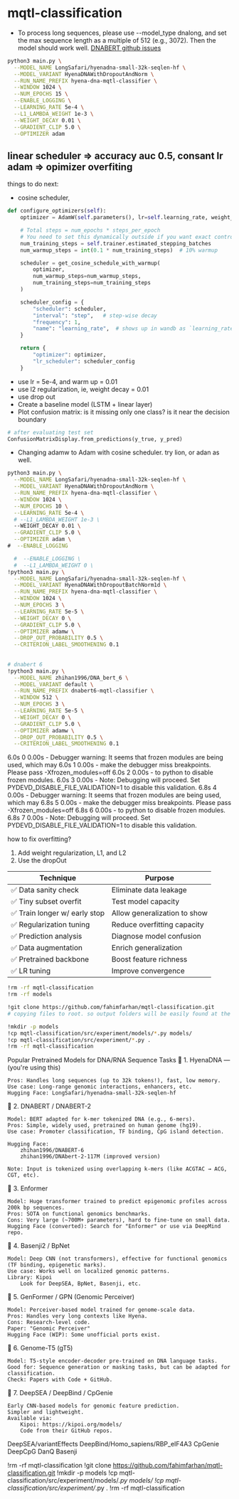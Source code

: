 # mqtl-classification

* To process long sequences, please use --model_type dnalong, and set the max sequence length as a multiple of 512 (e.g., 3072). Then the model should work well. [DNABERT github issues](https://github.com/jerryji1993/DNABERT/issues/18#issuecomment-823707084)

```bash
python3 main.py \
  --MODEL_NAME LongSafari/hyenadna-small-32k-seqlen-hf \
  --MODEL_VARIANT HyenaDNAWithDropoutAndNorm \
  --RUN_NAME_PREFIX hyena-dna-mqtl-classifier \
  --WINDOW 1024 \
  --NUM_EPOCHS 15 \
  --ENABLE_LOGGING \
  --LEARNING_RATE 5e-4 \
  --L1_LAMBDA_WEIGHT 1e-3 \
  --WEIGHT_DECAY 0.01 \
  --GRADIENT_CLIP 5.0 \
  --OPTIMIZER adam
```

## linear scheduler => accuracy auc 0.5, consant lr adam => opimizer overfiting

things to do next:
* cosine scheduler,

```python
def configure_optimizers(self):
    optimizer = AdamW(self.parameters(), lr=self.learning_rate, weight_decay=self.weight_decay)

    # Total steps = num_epochs * steps_per_epoch
    # You need to set this dynamically outside if you want exact control
    num_training_steps = self.trainer.estimated_stepping_batches
    num_warmup_steps = int(0.1 * num_training_steps)  # 10% warmup

    scheduler = get_cosine_schedule_with_warmup(
        optimizer,
        num_warmup_steps=num_warmup_steps,
        num_training_steps=num_training_steps
    )

    scheduler_config = {
        "scheduler": scheduler,
        "interval": "step",   # step-wise decay
        "frequency": 1,
        "name": "learning_rate",  # shows up in wandb as `learning_rate`
    }

    return {
        "optimizer": optimizer,
        "lr_scheduler": scheduler_config
    }
```
* use lr = 5e-4, and warm up = 0.01
* use l2 regularization, ie, weight decay = 0.01
* use drop out
* Create a baseline model (LSTM + linear layer)
* Plot confusion matrix: is it missing only one class? is it near the decision boundary
```python
# after evaluating test set
ConfusionMatrixDisplay.from_predictions(y_true, y_pred)
```

* Changing adamw to Adam with cosine scheduler. try lion, or adan as well.
```bash
python3 main.py \
  --MODEL_NAME LongSafari/hyenadna-small-32k-seqlen-hf \
  --MODEL_VARIANT HyenaDNAWithDropoutAndNorm \
  --RUN_NAME_PREFIX hyena-dna-mqtl-classifier \
  --WINDOW 1024 \
  --NUM_EPOCHS 10 \
  --LEARNING_RATE 5e-4 \
  # --L1_LAMBDA_WEIGHT 1e-3 \
  --WEIGHT_DECAY 0.01 \
  --GRADIENT_CLIP 5.0 \
  --OPTIMIZER adam \
#  --ENABLE_LOGGING

  #  --ENABLE_LOGGING \
  #  --L1_LAMBDA_WEIGHT 0 \
!python3 main.py \
  --MODEL_NAME LongSafari/hyenadna-small-32k-seqlen-hf \
  --MODEL_VARIANT HyenaDNAWithDropoutBatchNorm1d \
  --RUN_NAME_PREFIX hyena-dna-mqtl-classifier \
  --WINDOW 1024 \
  --NUM_EPOCHS 3 \
  --LEARNING_RATE 5e-5 \
  --WEIGHT_DECAY 0 \
  --GRADIENT_CLIP 5.0 \
  --OPTIMIZER adamw \
  --DROP_OUT_PROBABILITY 0.5 \
  --CRITERION_LABEL_SMOOTHENING 0.1
  
  
# dnabert 6
!python3 main.py \
  --MODEL_NAME zhihan1996/DNA_bert_6 \
  --MODEL_VARIANT default \
  --RUN_NAME_PREFIX dnabert6-mqtl-classifier \
  --WINDOW 512 \
  --NUM_EPOCHS 3 \
  --LEARNING_RATE 5e-5 \
  --WEIGHT_DECAY 0 \
  --GRADIENT_CLIP 5.0 \
  --OPTIMIZER adamw \
  --DROP_OUT_PROBABILITY 0.5 \
  --CRITERION_LABEL_SMOOTHENING 0.1
```

6.0s	0	0.00s - Debugger warning: It seems that frozen modules are being used, which may
6.0s	1	0.00s - make the debugger miss breakpoints. Please pass -Xfrozen_modules=off
6.0s	2	0.00s - to python to disable frozen modules.
6.0s	3	0.00s - Note: Debugging will proceed. Set PYDEVD_DISABLE_FILE_VALIDATION=1 to disable this validation.
6.8s	4	0.00s - Debugger warning: It seems that frozen modules are being used, which may
6.8s	5	0.00s - make the debugger miss breakpoints. Please pass -Xfrozen_modules=off
6.8s	6	0.00s - to python to disable frozen modules.
6.8s	7	0.00s - Note: Debugging will proceed. Set PYDEVD_DISABLE_FILE_VALIDATION=1 to disable this validation.


how to fix overfitting?
1. Add weight regularization, L1, and L2
2. Use the dropOut

| Technique                    | Purpose                      |
| ---------------------------- | ---------------------------- |
| ✅ Data sanity check          | Eliminate data leakage       |
| ✅ Tiny subset overfit        | Test model capacity          |
| ✅ Train longer w/ early stop | Allow generalization to show |
| ✅ Regularization tuning      | Reduce overfitting capacity  |
| ✅ Prediction analysis        | Diagnose model confusion     |  ok
| ✅ Data augmentation          | Enrich generalization        |
| ✅ Pretrained backbone        | Boost feature richness       |
| ✅ LR tuning                  | Improve convergence          |

```bash
!rm -rf mqtl-classification
!rm -rf models

!git clone https://github.com/fahimfarhan/mqtl-classification.git
# copying files to root. so output folders will be easily found at the root. No need to navigate 

!mkdir -p models
!cp mqtl-classification/src/experiment/models/*.py models/
!cp mqtl-classification/src/experiment/*.py .
!rm -rf mqtl-classification
```

Popular Pretrained Models for DNA/RNA Sequence Tasks
🔹 1. HyenaDNA — (you're using this)

    Pros: Handles long sequences (up to 32k tokens!), fast, low memory.
    Use case: Long-range genomic interactions, enhancers, etc.
    Hugging Face: LongSafari/hyenadna-small-32k-seqlen-hf

🔹 2. DNABERT / DNABERT-2

    Model: BERT adapted for k-mer tokenized DNA (e.g., 6-mers).
    Pros: Simple, widely used, pretrained on human genome (hg19).
    Use case: Promoter classification, TF binding, CpG island detection.

    Hugging Face:
        zhihan1996/DNABERT-6
        zhihan1996/DNAbert-2-117M (improved version)

    Note: Input is tokenized using overlapping k-mers (like ACGTAC → ACG, CGT, etc).

🔹 3. Enformer

    Model: Huge transformer trained to predict epigenomic profiles across 200k bp sequences.
    Pros: SOTA on functional genomics benchmarks.
    Cons: Very large (~700M+ parameters), hard to fine-tune on small data.
    Hugging Face (converted): Search for "Enformer" or use via DeepMind repo.

🔹 4. Basenji2 / BpNet

    Model: Deep CNN (not transformers), effective for functional genomics (TF binding, epigenetic marks).
    Use case: Works well on localized genomic patterns.
    Library: Kipoi
        Look for DeepSEA, BpNet, Basenji, etc.

🔹 5. GenFormer / GPN (Genomic Perceiver)

    Model: Perceiver-based model trained for genome-scale data.
    Pros: Handles very long contexts like Hyena.
    Cons: Research-level code.
    Paper: "Genomic Perceiver"
    Hugging Face (WIP): Some unofficial ports exist.

🔹 6. Genome-T5 (gT5)

    Model: T5-style encoder-decoder pre-trained on DNA language tasks.
    Good for: Sequence generation or masking tasks, but can be adapted for classification.
    Check: Papers with Code + GitHub.

🔹 7. DeepSEA / DeepBind / CpGenie

    Early CNN-based models for genomic feature prediction.
    Simpler and lightweight.
    Available via:
        Kipoi: https://kipoi.org/models/
        Code from their GitHub repos.


DeepSEA/variantEffects
DeepBind/Homo_sapiens/RBP_eIF4A3
CpGenie
DeepCpG
DanQ
Basenji


!rm -rf mqtl-classification
!git clone https://github.com/fahimfarhan/mqtl-classification.git
!mkdir -p models
!cp mqtl-classification/src/experiment/models/*.py models/
!cp mqtl-classification/src/experiment/*.py .
!rm -rf mqtl-classification